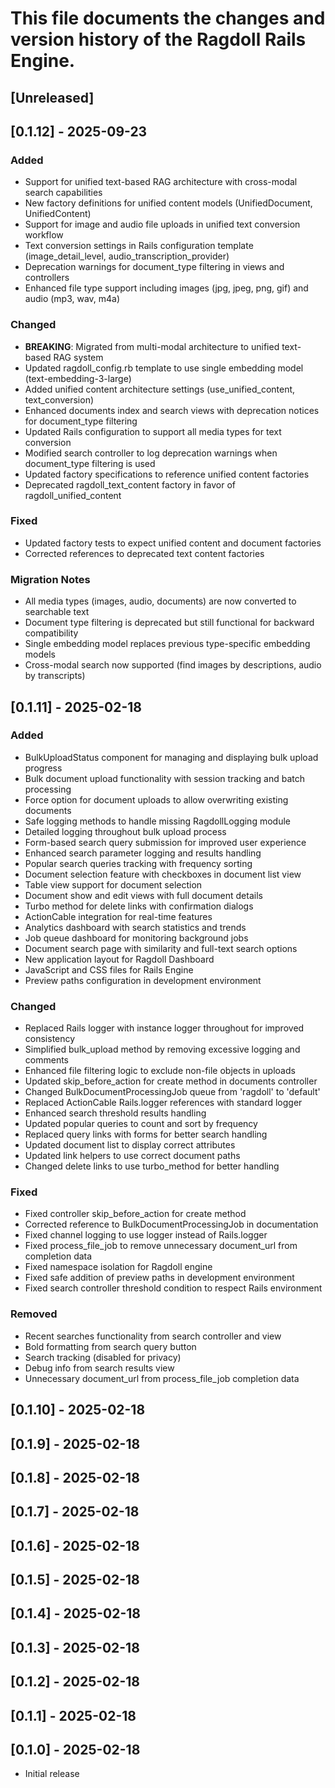 # This file documents the changes and version history of the Ragdoll Rails Engine.

## [Unreleased]

## [0.1.12] - 2025-09-23

### Added
- Support for unified text-based RAG architecture with cross-modal search capabilities
- New factory definitions for unified content models (UnifiedDocument, UnifiedContent)
- Support for image and audio file uploads in unified text conversion workflow
- Text conversion settings in Rails configuration template (image_detail_level, audio_transcription_provider)
- Deprecation warnings for document_type filtering in views and controllers
- Enhanced file type support including images (jpg, jpeg, png, gif) and audio (mp3, wav, m4a)

### Changed
- **BREAKING**: Migrated from multi-modal architecture to unified text-based RAG system
- Updated ragdoll_config.rb template to use single embedding model (text-embedding-3-large)
- Added unified content architecture settings (use_unified_content, text_conversion)
- Enhanced documents index and search views with deprecation notices for document_type filtering
- Updated Rails configuration to support all media types for text conversion
- Modified search controller to log deprecation warnings when document_type filtering is used
- Updated factory specifications to reference unified content factories
- Deprecated ragdoll_text_content factory in favor of ragdoll_unified_content

### Fixed
- Updated factory tests to expect unified content and document factories
- Corrected references to deprecated text content factories

### Migration Notes
- All media types (images, audio, documents) are now converted to searchable text
- Document type filtering is deprecated but still functional for backward compatibility
- Single embedding model replaces previous type-specific embedding models
- Cross-modal search now supported (find images by descriptions, audio by transcripts)

## [0.1.11] - 2025-02-18

### Added
- BulkUploadStatus component for managing and displaying bulk upload progress
- Bulk document upload functionality with session tracking and batch processing
- Force option for document uploads to allow overwriting existing documents
- Safe logging methods to handle missing RagdollLogging module
- Detailed logging throughout bulk upload process
- Form-based search query submission for improved user experience
- Enhanced search parameter logging and results handling
- Popular search queries tracking with frequency sorting
- Document selection feature with checkboxes in document list view
- Table view support for document selection
- Document show and edit views with full document details
- Turbo method for delete links with confirmation dialogs
- ActionCable integration for real-time features
- Analytics dashboard with search statistics and trends
- Job queue dashboard for monitoring background jobs
- Document search page with similarity and full-text search options
- New application layout for Ragdoll Dashboard
- JavaScript and CSS files for Rails Engine
- Preview paths configuration in development environment

### Changed
- Replaced Rails logger with instance logger throughout for improved consistency
- Simplified bulk_upload method by removing excessive logging and comments
- Enhanced file filtering logic to exclude non-file objects in uploads
- Updated skip_before_action for create method in documents controller
- Changed BulkDocumentProcessingJob queue from 'ragdoll' to 'default'
- Replaced ActionCable Rails.logger references with standard logger
- Enhanced search threshold results handling
- Updated popular queries to count and sort by frequency
- Replaced query links with forms for better search handling
- Updated document list to display correct attributes
- Updated link helpers to use correct document paths
- Changed delete links to use turbo_method for better handling

### Fixed
- Fixed controller skip_before_action for create method
- Corrected reference to BulkDocumentProcessingJob in documentation
- Fixed channel logging to use logger instead of Rails.logger
- Fixed process_file_job to remove unnecessary document_url from completion data
- Fixed namespace isolation for Ragdoll engine
- Fixed safe addition of preview paths in development environment
- Fixed search controller threshold condition to respect Rails environment

### Removed
- Recent searches functionality from search controller and view
- Bold formatting from search query button
- Search tracking (disabled for privacy)
- Debug info from search results view
- Unnecessary document_url from process_file_job completion data


## [0.1.10] - 2025-02-18

## [0.1.9] - 2025-02-18

## [0.1.8] - 2025-02-18

## [0.1.7] - 2025-02-18

## [0.1.6] - 2025-02-18

## [0.1.5] - 2025-02-18

## [0.1.4] - 2025-02-18

## [0.1.3] - 2025-02-18

## [0.1.2] - 2025-02-18

## [0.1.1] - 2025-02-18

## [0.1.0] - 2025-02-18

- Initial release
